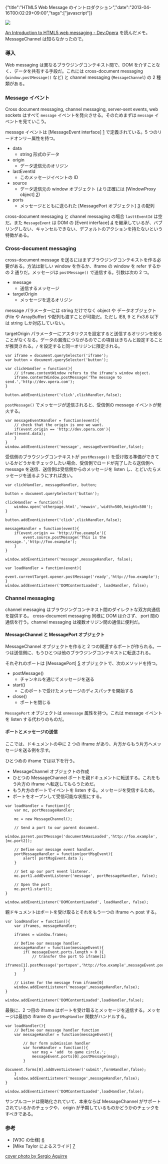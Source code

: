{"title":"HTML5 Web Message のイントロダクション","date":"2013-04-16T00:02:29+09:00","tags":["javascript"]}

![](http://farm3.staticflickr.com/2469/3928105188_3e98ca7eb3.jpg)

[An Introduction to HTML5 web messaging - Dev.Opera](http://dev.opera.com/articles/view/window-postmessage-messagechannel/) を読んだメモ。MessageChannel は知らなかったので。

### 導入

Web messaging は異なるブラウジングコンテキスト間で、DOM を介すことなく、データを共有する手段だ。これには cross-document messaging (`window.postMessage()` など) と channel messaging (`MessageChannel`) の 2 種類がある。

### Message イベント

Cross document messaging, channel messaging, server-sent events, web sockets はすべて `message` イベントを発火させる。そのためまずは `message` イベントを見ていこう。

message イベントは [MessageEvent interface] [1] で定義されている。5 つのリードオンリー属性を持つ。

- data
  - string 形式のデータ
- origin
  - データ送信元のオリジン
- lastEventId
  - このメッセージイベントの ID
- source
  - データ送信元の window オブジェクト (より正確には [WindowProxy object] [2])
- ports
  - メッセージとともに送られた [MessagePort オブジェクト] [3] の配列

cross-document messaging と channel messaging の場合 `lasttEventId` は空だ。また `MessageEvent` は DOM の [Event interface] [4] を継承しているが、バブリングしない、キャンセルできない、デフォルトのアクションを持たないという特徴がある。

### Cross-document messaging

cross-document message を送るにはまずブラウジングコンテキストを作る必要がある。方法は新しい window を作るか、iframe の window を refer するかの 2 通りだ。メッセージは `postMessage()` で送信する。引数は次の 2 つ。

- message
  - 送信するメッセージ
- targetOrigin
  - メッセージを送るオリジン

message パラメーターには string だけでなく object や データオブジェクト (File や  ArrayBuffer) や配列も渡すことが可能だ。ただし IE8, 9 と Fx3.6 以下は string しか対応していない。

targetOrigin パラメーターにアスタリクスを設定すると送信するオリジンを絞ることがなくなる。データの漏洩につながるのでこの項目はきちんと設定することが推奨される。`/` を設定すると同一オリジンに限定される。

<pre><code data-language="javascript">var iframe = document.querySelector('iframe');
var button = document.querySelector('button');

var clickHandler = function(){
    // iframe.contentWindow refers to the iframe's window object.
    iframe.contentWindow.postMessage('The message to send.','http://dev.opera.com');
}

button.addEventListener('click',clickHandler,false);</code></pre>

`postMessage()` でメッセージが送信されると、受信側の message イベントが発火する。

<pre><code data-language="javascript">var messageEventHandler = function(event){
    // check that the origin is one we want.
    if(event.origin == 'http://dev.opera.com'){
alert(event.data);
    }
}
window.addEventListener('message', messageEventHandler,false);</code></pre>

受信側のブラウジングコンテキストが `postMessage()` を受け取る準備ができているかどうかをチェックしたい場合、受信側でロードが完了したら送信側へ message を送信、送信側は受信側からのメッセージを listen し、とどいたらメッセージを送るようにすれば良い。

<pre><code data-language="javascript">var clickHandler, messageHandler, button;

button = document.querySelector('button');

clickHandler = function(){
    window.open('otherpage.html','newwin','width=500,height=500');
}

button.addEventListener('click',clickHandler,false);

messageHandler = function(event){
    if(event.origin == 'http://foo.example'){
        event.source.postMessage('This is the message.','http://foo.example');
    }
}

window.addEventListener('message',messageHandler, false);</code></pre>

<pre><code data-language="javascript">var loadHandler = function(event){
    event.currentTarget.opener.postMessage('ready','http://foo.example');
}
window.addEventListener('DOMContentLoaded', loadHandler, false);</code></pre>

### Channel messaging

channel messaging はブラウジングコンテキスト間のダイレクトな双方向通信を提供する。 cross-document messaging 同様に DOM は介さず、 port 間の通信を行う。channel messaging は複数オリジン間の通信に便利だ。

#### MessageChannel と MessagePort オブジェクト

MessageChannel オブジェクトを作ると 2 つの関連するポートが作られる。一つは送信側に、もうひとつは他のブラウジングコンテキストに転送される。

それぞれのポートは [MessagePort] [5] オブジェクトで、次のメソッドを持つ。

- postMessage()
  - チャンネルを通じてメッセージを送る
- start()
  - このポートで受けたメッセージのディスパッチを開始する
- close()
  - ポートを閉じる

`MessagePort` オブジェクトは `onmessage` 属性を持つ。これは message イベントを listen する代わりのものだ。

#### ポートとメッセージの送信

ここでは、ドキュメントの中に 2 つの iframe があり、片方からもう片方へメッセージを送る例を示す。

ひとつめの iframe では以下を行う。

- MessageChannel オブジェクトの作成
- ひとつの MessageChannel ポートを親ドキュメントに転送する。これをもう片方の iframe へ転送してもらうためだ。
- もう片方のポートでイベントを listen する。メッセージを受信するため。
- ポートをオープンして受信可能な状態にする。

<pre><code data-language="javascript">var loadHandler = function(){
    var mc, portMessageHandler;

    mc = new MessageChannel();

    // Send a port to our parent document.
    window.parent.postMessage('documentAHasLoaded','http://foo.example',[mc.port2]);

    // Define our message event handler.
    portMessageHandler = function(portMsgEvent){
        alert( portMsgEvent.data );
    }

    // Set up our port event listener.
    mc.port1.addEventListener('message', portMessageHandler, false);

    // Open the port
    mc.port1.start();
}

window.addEventListener('DOMContentLoaded', loadHandler, false);</code></pre>

親ドキュメントはポートを受け取るとそれをもう一つの iframe へ post する。

<pre><code data-language="javascript">var loadHandler = function(){
    var iframes, messageHandler;

    iframes = window.frames;

    // Define our message handler.
    messageHandler = function(messageEvent){
        if( messageEvent.ports.length > 0 ){
            // transfer the port to iframe[1]
            iframes[1].postMessage('portopen','http://foo.example',messageEvent.ports);
        }
    }

    // Listen for the message from iframe[0]
    window.addEventListener('message',messageHandler,false);
}

window.addEventListener('DOMContentLoaded',loadHandler,false);</code></pre>

最後に、2 つ目の iframe はポートを受け取るとメッセージを送信する。メッセージは最初の iframe の `portMsgHandler` 関数がハンドルする。

<pre><code data-language="javascript">var loadHandler(){
    // Define our message handler function
    var messageHandler = function(messageEvent){

        // Our form submission handler
        var formHandler = function(){
            var msg = 'add <foo@example.com> to game circle.';
            messageEvent.ports[0].postMessage(msg);
        }
        document.forms[0].addEventListener('submit',formHandler,false);
    }
    window.addEventListener('message',messageHandler,false);
}

window.addEventListener('DOMContentLoaded',loadHandler,false);</code></pre>

サンプルコードは簡略化されていて、本来ならば MessageChannel がサポートされているかのチェックや、 origin が予期しているものかどうかのチェックをすべきである。

### 参考

- [W3C の仕様] [6]
- [Mike Taylor によるスライド] [7]

[cover photo by Sergio Aguirre](http://www.flickr.com/photos/sergiodjt/3928105188/)

[1]: http://dev.w3.org/html5/postmsg/#event-definitions
[2]: http://www.whatwg.org/specs/web-apps/current-work/multipage/browsers.html#windowproxy
[3]: http://dev.w3.org/html5/postmsg/#messageport
[4]: https://dvcs.w3.org/hg/domcore/raw-file/tip/Overview.html#interface-event
[5]: http://dev.w3.org/html5/postmsg/#messageport
[6]: http://dev.w3.org/html5/postmsg/
[7]: http://www.slideshare.net/miketaylr/html5-web-messaging-7970364

